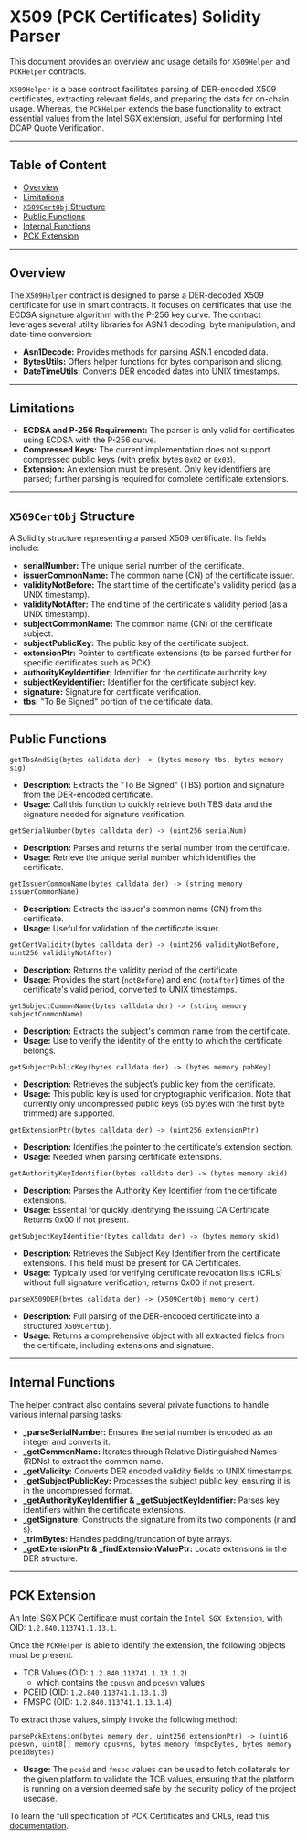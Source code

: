 # X509 (PCK Certificates) Solidity Parser

This document provides an overview and usage details for `X509Helper` and `PCKHelper` contracts. 

`X509Helper` is a base contract facilitates parsing of DER-encoded X509 certificates, extracting relevant fields, and preparing the data for on-chain usage. Whereas, the `PCkHelper` extends the base functionality to extract essential values from the Intel SGX extension, useful for performing Intel DCAP Quote Verification.

---
## Table of Content
- [Overview](#overview)
- [Limitations](#limitations)
- [`X509CertObj` Structure](#x509certobj-structure)
- [Public Functions](#public-functions)
- [Internal Functions](#internal-functions)
- [PCK Extension](#pck-extension)

---

## Overview

The `X509Helper` contract is designed to parse a DER-decoded X509 certificate for use in smart contracts. It focuses on certificates that use the ECDSA signature algorithm with the P-256 key curve. The contract leverages several utility libraries for ASN.1 decoding, byte manipulation, and date-time conversion:

- **Asn1Decode:** Provides methods for parsing ASN.1 encoded data.
- **BytesUtils:** Offers helper functions for bytes comparison and slicing.
- **DateTimeUtils:** Converts DER encoded dates into UNIX timestamps.

---

## Limitations

- **ECDSA and P-256 Requirement:** The parser is only valid for certificates using ECDSA with the P-256 curve.
- **Compressed Keys:** The current implementation does not support compressed public keys (with prefix bytes `0x02` or `0x03`).
- **Extension:** An extension must be present. Only key identifiers are parsed; further parsing is required for complete certificate extensions.

---

## `X509CertObj` Structure

A Solidity structure representing a parsed X509 certificate. Its fields include:

- **serialNumber:** The unique serial number of the certificate.
- **issuerCommonName:** The common name (CN) of the certificate issuer.
- **validityNotBefore:** The start time of the certificate's validity period (as a UNIX timestamp).
- **validityNotAfter:** The end time of the certificate's validity period (as a UNIX timestamp).
- **subjectCommonName:** The common name (CN) of the certificate subject.
- **subjectPublicKey:** The public key of the certificate subject.
- **extensionPtr:** Pointer to certificate extensions (to be parsed further for specific certificates such as PCK).
- **authorityKeyIdentifier:** Identifier for the certificate authority key.
- **subjectKeyIdentifier:** Identifier for the certificate subject key.
- **signature:** Signature for certificate verification.
- **tbs:** "To Be Signed" portion of the certificate data.

---

## Public Functions

`getTbsAndSig(bytes calldata der) -> (bytes memory tbs, bytes memory sig)`

- **Description:** Extracts the "To Be Signed" (TBS) portion and signature from the DER-encoded certificate.
- **Usage:** Call this function to quickly retrieve both TBS data and the signature needed for signature verification.

`getSerialNumber(bytes calldata der) -> (uint256 serialNum)`

- **Description:** Parses and returns the serial number from the certificate.
- **Usage:** Retrieve the unique serial number which identifies the certificate.

`getIssuerCommonName(bytes calldata der) -> (string memory issuerCommonName)`

- **Description:** Extracts the issuer's common name (CN) from the certificate.
- **Usage:** Useful for validation of the certificate issuer.

`getCertValidity(bytes calldata der) -> (uint256 validityNotBefore, uint256 validityNotAfter)`

- **Description:** Returns the validity period of the certificate.
- **Usage:** Provides the start (`notBefore`) and end (`notAfter`) times of the certificate's valid period, converted to UNIX timestamps.

`getSubjectCommonName(bytes calldata der) -> (string memory subjectCommonName)`

- **Description:** Extracts the subject's common name from the certificate.
- **Usage:** Use to verify the identity of the entity to which the certificate belongs.

`getSubjectPublicKey(bytes calldata der) -> (bytes memory pubKey)`

- **Description:** Retrieves the subject’s public key from the certificate.
- **Usage:** This public key is used for cryptographic verification. Note that currently only uncompressed public keys (65 bytes with the first byte trimmed) are supported.

`getExtensionPtr(bytes calldata der) -> (uint256 extensionPtr)`

- **Description:** Identifies the pointer to the certificate's extension section.
- **Usage:** Needed when parsing certificate extensions.

`getAuthorityKeyIdentifier(bytes calldata der) -> (bytes memory akid)`

- **Description:** Parses the Authority Key Identifier from the certificate extensions.
- **Usage:** Essential for quickly identifying the issuing CA Certificate. Returns 0x00 if not present.

`getSubjectKeyIdentifier(bytes calldata der) -> (bytes memory skid)`

- **Description:** Retrieves the Subject Key Identifier from the certificate extensions. This field must be present for CA Certificates.
- **Usage:** Typically used for verifying certificate revocation lists (CRLs) without full signature verification; returns 0x00 if not present.

`parseX509DER(bytes calldata der) -> (X509CertObj memory cert)`

- **Description:** Full parsing of the DER-encoded certificate into a structured `X509CertObj`.
- **Usage:** Returns a comprehensive object with all extracted fields from the certificate, including extensions and signature.

---

## Internal Functions

The helper contract also contains several private functions to handle various internal parsing tasks:

- **_parseSerialNumber:** Ensures the serial number is encoded as an integer and converts it.
- **_getCommonName:** Iterates through Relative Distinguished Names (RDNs) to extract the common name.
- **_getValidity:** Converts DER encoded validity fields to UNIX timestamps.
- **_getSubjectPublicKey:** Processes the subject public key, ensuring it is in the uncompressed format.
- **_getAuthorityKeyIdentifier & _getSubjectKeyIdentifier:** Parses key identifiers within the certificate extensions.
- **_getSignature:** Constructs the signature from its two components (r and s).
- **_trimBytes:** Handles padding/truncation of byte arrays.
- **_getExtensionPtr & _findExtensionValuePtr:** Locate extensions in the DER structure.

---

## PCK Extension

An Intel SGX PCK Certificate must contain the `Intel SGX Extension`, with OID: `1.2.840.113741.1.13.1`.

Once the `PCKHelper` is able to identify the extension, the following objects must be present.

- TCB Values (OID: `1.2.840.113741.1.13.1.2`)
    - which contains the `cpusvn` and `pcesvn` values
- PCEID (OID: `1.2.840.113741.1.13.1.3`)
- FMSPC (OID: `1.2.840.113741.1.13.1.4`)

To extract those values, simply invoke the following method:

`parsePckExtension(bytes memory der, uint256 extensionPtr) -> (uint16 pcesvn, uint8[] memory cpusvns, bytes memory fmspcBytes, bytes memory pceidBytes)`

- **Usage:** The `pceid` and `fmspc` values can be used to fetch collaterals for the given platform to validate the TCB values, ensuring that the platform is running on a version deemed safe by the security policy of the project usecase.

To learn the full specification of PCK Certificates and CRLs, read this [documentation](https://download.01.org/intel-sgx/sgx-dcap/1.22/linux/docs/SGX_PCK_Certificate_CRL_Spec-1.4.pdf).
